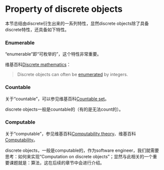 # Property of discrete objects

本节总结由discrete衍生出来的一系列特性，显然discrete objects除了具备discrete特性，还具备如下特性。

### Enumerable

“enumerable”即“可枚举的”，这个特性非常重要。

维基百科[Discrete mathematics](https://en.wikipedia.org/wiki/Discrete_mathematics)：

> Discrete objects can often be [enumerated](https://en.wikipedia.org/wiki/Enumeration) by integers. 



### Countable

关于“countable”，可以参见维基百科[Countable set](https://en.wikipedia.org/wiki/Countable_set)。

discrete objects一般是countable的（有的是无法count的）。



### Computable

关于“computable”，参见维基百科[Computability theory](https://en.wikipedia.org/wiki/Computability_theory)、维基百科[Computability](https://en.wikipedia.org/wiki/Computability)。

discrete objects，一般是computable的，作为software engineer，我们就需要思考：如何来实现“Computation on discrete objects”；显然与此相关的一个重要课题就是：算法，这在后续的章节中会进行介绍。

